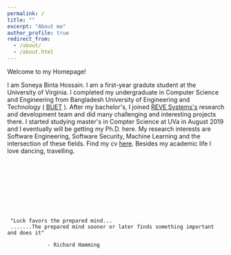 ```yaml
---
permalink: /
title: ""
excerpt: "About me"
author_profile: true
redirect_from: 
  - /about/
  - /about.html
---
```





Welcome to my Homepage!

I am Soneya Binta Hossain. I am a first-year gradute student at the University of Virginia. I completed my undergraduate in Computer Science and Engineering from Bangladesh University of Engineering and Technology ( [BUET](https://www.buet.ac.bd/web/) ). After my bachelor's, I joined [REVE Systems's](https://en.wikipedia.org/wiki/REVE_Systems) research and development team and did many challenging and interesting projects there. I started studying master's in Compter Science at UVa in August 2019 and I eventually will be getting my Ph.D. here. My research interests are Software Engineering, Software Security, Machine Learning and the intersection of these fields. Find my cv [here](https://drive.google.com/file/d/1F9nySMguiYvxkB5b1glYeAzV9pIMLPd5/view?usp=sharing). Besides my academic life I love dancing, travelling. 


<br><br><br><br><br><br><br>

     
     
     
     
     
     
     "Luck favors the prepared mind...
     .......The prepared mind sooner or later finds something important and does it"
     
                 - Richard Hamming

